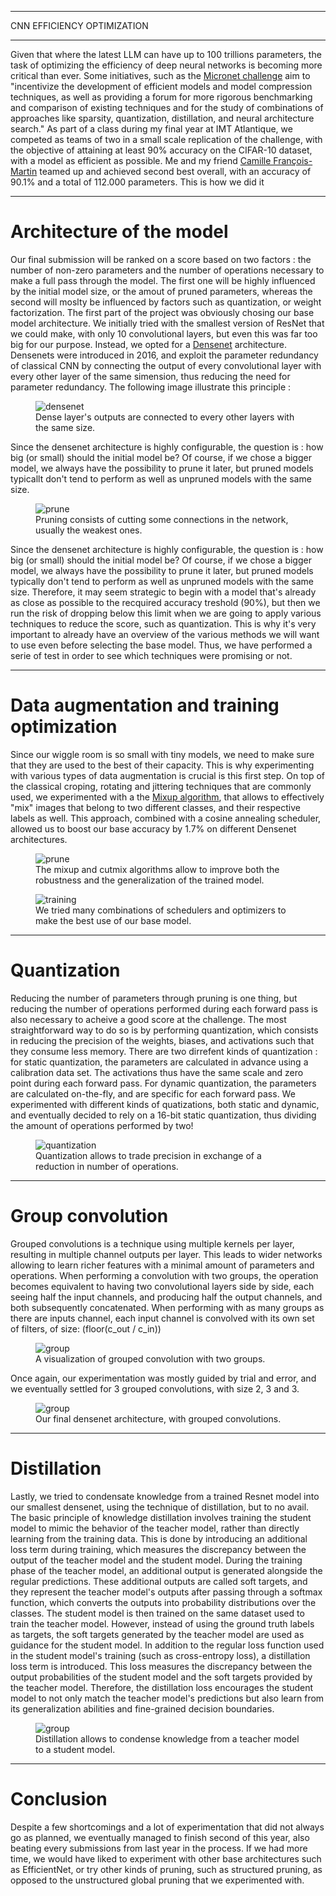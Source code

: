 
---

<p class="titletext">CNN EFFICIENCY OPTIMIZATION</p>

---

<p class="articletext">Given that where the latest LLM can have up to 100 trillions parameters, the task of optimizing the efficiency of deep neural networks is becoming more critical than ever. Some initiatives, such as the <a href="https://micronet-challenge.github.io/" class="linkedinlink">Micronet challenge</a> aim to "incentivize the development of efficient models and model compression techniques, as well as providing a forum for more rigorous benchmarking and comparison of existing techniques and for the study of combinations of approaches like sparsity, quantization, distillation, and neural architecture search." As part of a class during my final year at IMT Atlantique, we competed as teams of two in a small scale replication of the challenge, with the objective of attaining at least 90% accuracy on the CIFAR-10 dataset, with a model as efficient as possible. Me and my friend  <a href="https://www.linkedin.com/in/camillefrancoismartin/" class="linkedinlink">Camille François-Martin</a> teamed up and achieved second best overall, with an accuracy of 90.1% and a total of 112.000 parameters. This is how we did it</p>

---

<h1 class="articletext">Architecture of the model</h1>

<p class="articletext">Our final submission will be ranked on a score based on two factors : the number of non-zero parameters and the number of operations necessary to make a full pass through the model. The first one will be highly influenced by the initial model size, or the amout of pruned parameters, whereas the second will moslty be influenced by factors such as quantization, or weight factorization. The first part of the project was obviously chosing our base model architecture. We initially tried with the smallest version of ResNet that we could make, with only 10 convolutional layers, but even this was far too big for our purpose. Instead, we opted for a <a href="https://arxiv.org/abs/1608.06993" class="linkedinlink">Densenet</a> architecture. Densenets were introduced in 2016, and exploit the parameter redundancy of classical CNN by connecting the output of  every convolutional layer with every other layer of the same simension, thus reducing the need for parameter redundancy. The following image illustrate this principle :</p>

<figure>
<img src="images/densenet1.png?raw=true" alt="densenet" class="imgarticle"/>
<figcaption>Dense layer's outputs are connected to every other layers with the same size.</figcaption>
</figure>

<p class="articletext">Since the densenet architecture is highly configurable, the question is : how big (or small) should the initial model be? Of course, if we chose a bigger model, we always have the possibility to prune it later, but pruned models typicallt don't tend to perform as well as unpruned models with the same size.</p>

<figure>
<img src="images/prune.png?raw=true" alt="prune" class="imgarticle"/>
<figcaption>Pruning consists of cutting some connections in the network, usually the weakest ones.</figcaption>
</figure>

<p class="articletext">Since the densenet architecture is highly configurable, the question is : how big (or small) should the initial model be? Of course, if we chose a bigger model, we always have the possibility to prune it later, but pruned models typically don't tend to perform as well as unpruned models with the same size. Therefore, it may seem strategic to begin with a model that's already as close as possible to the recquired accuracy treshold (90%), but then we run the risk of dropping below this limit when we are going to apply various techniques to reduce the score, such as quantization. This is why it's very important to already have an overview of the various methods we will want to use even before selecting the base model. Thus, we have performed a serie of test in order to see which techniques were promising or not.</p>

---

<h1 class="articletext">Data augmentation and training optimization</h1>

<p class="articletext">Since our wiggle room is so small with tiny models, we need to make sure that they are used to the best of their capacity. This is why experimenting with various types of data augmentation is crucial is this first step. On top of the classical croping, rotating and jittering techniques that are commonly used, we experimented with a the <a href="https://arxiv.org/abs/1710.09412" class="linkedinlink">Mixup algorithm</a>, that allows to effectively "mix" images that belong to two different classes, and their respective labels as well. This approach, combined with a cosine annealing scheduler, allowed us to boost our base accuracy by 1.7% on different Densenet architectures.</p>

<figure>
<img src="images/mixup.png?raw=true" alt="prune" class="imgarticle"/>
<figcaption>The mixup and cutmix algorithms allow to improve both the robustness and the generalization of the trained model.</figcaption>
</figure>

<figure>
<img src="images/training.png?raw=true" alt="training" class="imgarticle"/>
<figcaption>We tried many combinations of schedulers and optimizers to make the best use of our base model.</figcaption>
</figure>

---

<h1 class="articletext">Quantization</h1>

<p class="articletext">Reducing the number of parameters through pruning is one thing, but reducing the number of operations performed during each forward pass is also necessary to acheive a good score at the challenge. The most straightforward way to do so is by performing quantization, which consists in reducing the precision of the weights, biases, and activations such that they consume less memory. There are two dirrefent kinds of quantization : for static quantization, the parameters are calculated in advance using a calibration data set. The activations thus have the same scale and zero point during each forward pass. For dynamic quantization, the parameters are calculated on-the-fly, and are specific for each forward pass. We experimented with different kinds of quatizations, both static and dynamic, and eventually decided to rely on a 16-bit static quantization, thus dividing the amount of operations performed by two!</p>

<figure>
<img src="images/quantization.png?raw=true" alt="quantization" class="imgarticle"/>
<figcaption>Quantization allows to trade precision in exchange of a reduction in number of operations.</figcaption>
</figure>

---

<h1 class="articletext">Group convolution</h1>

<p class="articletext">Grouped convolutions is a technique using multiple kernels per layer, resulting in multiple channel outputs per layer. This leads to wider networks allowing to learn richer features with a minimal amount of parameters and operations. When performing a convolution with two groups, the operation becomes equivalent to having two convolutional layers side by side, each seeing half the input channels, and producing half the output channels, and both subsequently concatenated. When performing with as many groups as there are inputs channel, each input channel is convolved with its own set of filters, of size: (floor(c_out / c_in)) </p>

<figure>
<img src="images/groups.png?raw=true" alt="group" class="imgarticle"/>
<figcaption>A visualization of grouped convolution with two groups.</figcaption>
</figure>

<p class="articletext">Once again, our experimentation was mostly guided by trial and error, and we eventually settled for 3 grouped convolutions, with size 2, 3 and 3.</p>

<figure>
<img src="images/groupmodel.png?raw=true" alt="group" class="imgarticle"/>
<figcaption>Our final densenet architecture, with grouped convolutions.</figcaption>
</figure>

---

<h1 class="articletext">Distillation</h1>

<p class="articletext">Lastly, we tried to condensate knowledge from a trained Resnet model into our smallest densenet, using the technique of distillation, but to no avail. The basic principle of knowledge distillation involves training the student model to mimic the behavior of the teacher model, rather than directly learning from the training data. This is done by introducing an additional loss term during training, which measures the discrepancy between the output of the teacher model and the student model. During the training phase of the teacher model, an additional output is generated alongside the regular predictions. These additional outputs are called soft targets, and they represent the teacher model's outputs after passing through a softmax function, which converts the outputs into probability distributions over the classes. The student model is then trained on the same dataset used to train the teacher model. However, instead of using the ground truth labels as targets, the soft targets generated by the teacher model are used as guidance for the student model. In addition to the regular loss function used in the student model's training (such as cross-entropy loss), a distillation loss term is introduced. This loss measures the discrepancy between the output probabilities of the student model and the soft targets provided by the teacher model. Therefore, the distillation loss encourages the student model to not only match the teacher model's predictions but also learn from its generalization abilities and fine-grained decision boundaries.</p>

<figure>
<img src="images/distillation.jpg?raw=true" alt="group" class="imgarticle"/>
<figcaption>Distillation allows to condense knowledge from a teacher model to a student model.</figcaption>
</figure>

---

<h1 class="articletext">Conclusion</h1>

<p class="articletext">Despite a few shortcomings and a lot of experimentation that did not always go as planned, we eventually managed to finish second of this year, also beating every submissions from last year in the process. If we had more time, we would have liked to experiment with other base architectures such as EfficientNet, or try other kinds of pruning, such as structured pruning, as opposed to the unstructured global pruning that we experimented with.</p>
